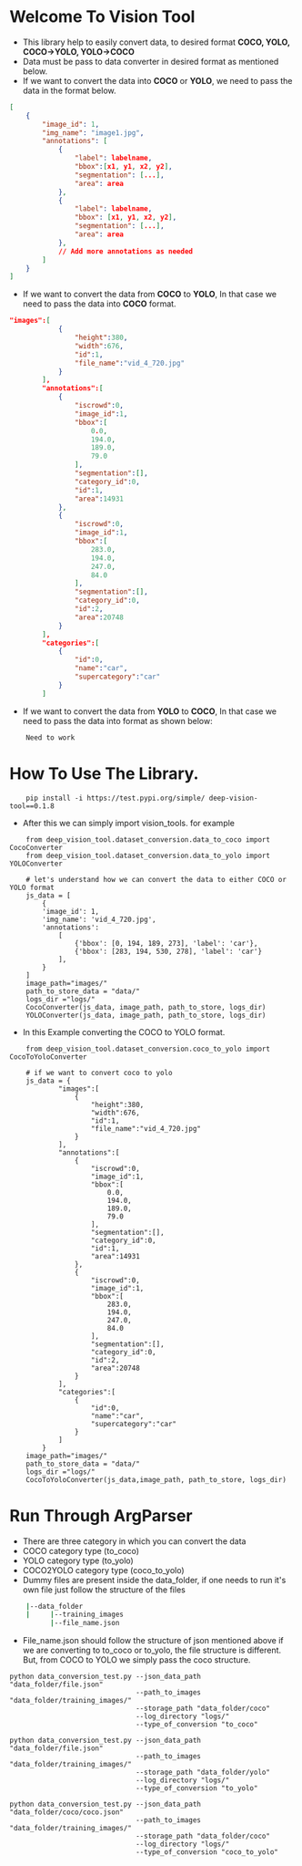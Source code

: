 # Welcome To Vision Tool 
* This library help to easily convert data, to desired format **COCO, YOLO, COCO->YOLO, YOLO->COCO**
* Data must be pass to data converter in desired format as mentioned below.
* If we want to convert the data into **COCO** or **YOLO**, we need to pass the data in the format below.
```json
[
    {
        "image_id": 1,
        "img_name": "image1.jpg",
        "annotations": [
            {
                "label": labelname,
                "bbox":[x1, y1, x2, y2],
                "segmentation": [...],
                "area": area
            },
            {
                "label": labelname,
                "bbox": [x1, y1, x2, y2],
                "segmentation": [...],
                "area": area
            },
            // Add more annotations as needed
        ]
    }
]
```
*  If we want to convert the data from **COCO** to **YOLO**, In that case we need to pass the data into **COCO** format.
```json
"images":[
            {
                "height":380,
                "width":676,
                "id":1,
                "file_name":"vid_4_720.jpg"
            }
        ],
        "annotations":[
            {
                "iscrowd":0,
                "image_id":1,
                "bbox":[
                    0.0,
                    194.0,
                    189.0,
                    79.0
                ],
                "segmentation":[],
                "category_id":0,
                "id":1,
                "area":14931
            },
            {
                "iscrowd":0,
                "image_id":1,
                "bbox":[
                    283.0,
                    194.0,
                    247.0,
                    84.0
                ],
                "segmentation":[],
                "category_id":0,
                "id":2,
                "area":20748
            }
        ],
        "categories":[
            {
                "id":0,
                "name":"car",
                "supercategory":"car"
            }
        ]
```
* If we want to convert the data from **YOLO** to **COCO**, In that case we need to pass the data into format as shown below:
```
    Need to work
```
# How To Use The Library.
```
    pip install -i https://test.pypi.org/simple/ deep-vision-tool==0.1.8
```
* After this we can simply import vision_tools. for example
```
    from deep_vision_tool.dataset_conversion.data_to_coco import CocoConverter
    from deep_vision_tool.dataset_conversion.data_to_yolo import YOLOConverter

    # let's understand how we can convert the data to either COCO or YOLO format
    js_data = [
        {
        'image_id': 1,
        'img_name': 'vid_4_720.jpg',
        'annotations': 
            [
                {'bbox': [0, 194, 189, 273], 'label': 'car'},
                {'bbox': [283, 194, 530, 278], 'label': 'car'}
            ],
        }
    ]
    image_path="images/"
    path_to_store_data = "data/"
    logs_dir ="logs/"
    CocoConverter(js_data, image_path, path_to_store, logs_dir)
    YOLOConverter(js_data, image_path, path_to_store, logs_dir)
```
* In this Example converting the COCO to YOLO format.
```
    from deep_vision_tool.dataset_conversion.coco_to_yolo import CocoToYoloConverter

    # if we want to convert coco to yolo
    js_data = {
            "images":[
                {
                    "height":380,
                    "width":676,
                    "id":1,
                    "file_name":"vid_4_720.jpg"
                }
            ],
            "annotations":[
                {
                    "iscrowd":0,
                    "image_id":1,
                    "bbox":[
                        0.0,
                        194.0,
                        189.0,
                        79.0
                    ],
                    "segmentation":[],
                    "category_id":0,
                    "id":1,
                    "area":14931
                },
                {
                    "iscrowd":0,
                    "image_id":1,
                    "bbox":[
                        283.0,
                        194.0,
                        247.0,
                        84.0
                    ],
                    "segmentation":[],
                    "category_id":0,
                    "id":2,
                    "area":20748
                }
            ],
            "categories":[
                {
                    "id":0,
                    "name":"car",
                    "supercategory":"car"
                }
            ]
        }
    image_path="images/"
    path_to_store_data = "data/"
    logs_dir ="logs/"
    CocoToYoloConverter(js_data,image_path, path_to_store, logs_dir)
```
# Run Through ArgParser
* There are three category in which you can convert the data
* COCO category type (to_coco)
* YOLO category type (to_yolo)
* COCO2YOLO category type (coco_to_yolo)
* Dummy files are present inside the data_folder, if one needs to run it's own file just follow the structure of the files
```bash
    |--data_folder
    |     |--training_images
          |--file_name.json
```
* File_name.json should follow the structure of json mentioned above if we are converting to to_coco or to_yolo, the file structure is different. But, from COCO to YOLO we simply pass the coco structure.
```
python data_conversion_test.py --json_data_path "data_folder/file.json"
                               --path_to_images "data_folder/training_images/"
                               --storage_path "data_folder/coco"
                               --log_directory "logs/"
                               --type_of_conversion "to_coco"

python data_conversion_test.py --json_data_path "data_folder/file.json"
                               --path_to_images "data_folder/training_images/"
                               --storage_path "data_folder/yolo"
                               --log_directory "logs/"
                               --type_of_conversion "to_yolo"

python data_conversion_test.py --json_data_path "data_folder/coco/coco.json"
                               --path_to_images "data_folder/training_images/"
                               --storage_path "data_folder/coco"
                               --log_directory "logs/"
                               --type_of_conversion "coco_to_yolo"
```


